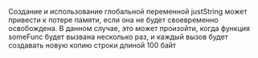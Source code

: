 Создание и использование глобальной переменной justString может привести к потере памяти, если она не будет своевременно освобождена. В данном случае, это может произойти, когда функция someFunc будет вызвана несколько раз, и каждый вызов будет создавать новую копию строки длиной 100 байт